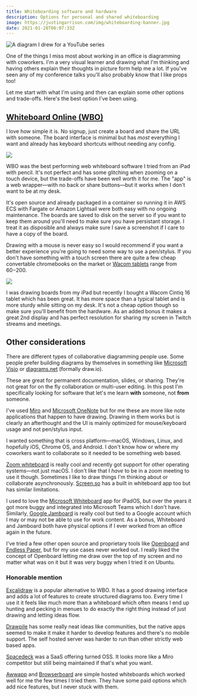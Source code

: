 ```yaml
---
title: Whiteboarding software and hardware
description: Options for personal and shared whiteboarding
image: https://justingarrison.com/img/whiteboarding-banner.jpg
date: 2021-01-28T06:07:33Z
---
```


![A diagram I drew for a YouTube series](/img/wbo-2.png)

One of the things I miss most about working in an office is diagramming with coworkers.
I'm a very visual learner and drawing what I'm thinking and having others explain their thoughts in picture form help me a lot.
If you've seen any of my conference talks you'll also probably know that I like props too!

Let me start with what I'm using and then can explain some other options and trade-offs.
Here's the best option I've been using.

## [Whiteboard Online (WBO)](https://wbo.ophir.dev/)

I love how simple it is.
No signup, just create a board and share the URL with someone.
The board interface is minimal but has _most_ everything I want and already has keyboard shortcuts without needing any config.

![](/img/wbo-1.png)

WBO was the best performing web whiteboard software I tried from an iPad with pencil.
It's not perfect and has some glitching when zooming on a touch device, but the trade-offs have been well worth it for me.
The "app" is a web wrapper—with no back or share buttons—but it works when I don't want to be at my desk.

It's open source and already packaged in a container so running it in AWS ECS with Fargate or Amazon Lightsail were both easy with no ongoing maintenance.
The boards are saved to disk on the server so if you want to keep them around you'll need to make sure you have persistant storage.
I treat it as disposible and always make sure I save a screenshot if I care to have a copy of the board.

Drawing with a mouse is never easy so I would recommend if you want a better experience you're going to need some way to use a pen/stylus.
If you don't have something with a touch screen there are quite a few cheap convertable chromebooks on the market or [Wacom tablets](https://estore.wacom.com/en-US/tablets.html) range from $60-$200.

![](/img/whiteboarding-cintiq.jpg)

I was drawing boards from my iPad but recently I bought a Wacom Cintiq 16 tablet which has been great.
It has more space than a typical tablet and is more sturdy while sitting on my desk.
It's not a cheap option though so make sure you'll benefit from the hardware.
As an added bonus it makes a great 2nd display and has perfect resolution for sharing my screen in Twitch streams and meetings.

## Other considerations

There are different types of collaborative diagramming people use.
Some people prefer building diagrams by themselves in something like [Microsoft Visio](https://www.microsoft.com/en-us/microsoft-365/visio/flowchart-software) or [diagrams.net](https://diagrams.net) (formally draw.io).

These are great for permanent documentation, slides, or sharing.
They're not great for on the fly collaboration or multi-user editing.
In this post I'm specifically looking for software that let's me learn **with** someone, not **from** someone.

I've used [Miro](https://miro.com/) and [Microsoft OneNote](https://www.onenote.com/) but for me these are more like note applications that happen to have drawing.
Drawing in them works but is clearly an afterthought and the UI is mainly optimized for mouse/keyboard usage and not pen/stylus input.

I wanted something that is cross platform—macOS, Windows, Linux, and hopefully iOS, Chrome OS, and Android.
I don't know how or where my coworkers want to collaborate so it needed to be something web based.

[Zoom whiteboard](https://support.zoom.us/hc/en-us/articles/205677665-Sharing-a-whiteboard) is really cool and recently got support for other operating systems—not just macOS.
I don't like that I _have_ to be in a zoom meeting to use it though.
Sometimes I like to draw things I'm thinking about or collaborate asynchronously.
[Screen.so](https://screen.so/) has a built in whiteboard app too but has similar limitations.

I used to love the [Microsoft Whiteboard](https://www.microsoft.com/en-us/microsoft-365/microsoft-whiteboard/digital-whiteboard-app) app for iPadOS, but over the years it got more buggy and integrated into Microsoft Teams which I don't have.
Similarly, [Google Jamboard](https://jamboard.google.com/) is really cool but tied to a Google account which I may or may not be able to use for work content.
As a bonus, Whiteboard and Jamboard both have physical options if I ever worked from an office again in the future.

I've tried a few other open source and proprietary tools like [Openboard](https://openboard.ch/index.en.html) and [Endless Paper](https://www.endlesspaper.app/), but for my use cases never worked out.
I really liked the concept of Openboard letting me draw over the top of my screen and no matter what was on it but it was very buggy when I tried it on Ubuntu.

### Honorable mention

[Excalidraw](https://github.com/excalidraw/excalidraw) is a popular alternative to WBO.
It has a good drawing interface and adds a lot of features to create structured diagrams too.
Every time I use it it feels like much more than a whiteboard which often means I end up hunting and pecking in menues to do exactly the right thing instead of just drawing and letting ideas flow.

[Drawpile](https://drawpile.net/) has some really neat ideas like communities, but the native apps seemed to make it make it harder to develop features and there's no mobile support.
The self hosted server was harder to run than other strictly web based apps.

[Spacedeck](https://github.com/spacedeck/spacedeck-open) was a SaaS offering turned OSS.
It looks more like a Miro competitor but still being maintained if that's what you want.

[Awwapp](https://awwapp.com/#) and [Browserboard](https://browserboard.com/) are simple hosted whiteboards which worked well for me the few times I tried them.
They have some paid options which add nice features, but I never stuck with them.

